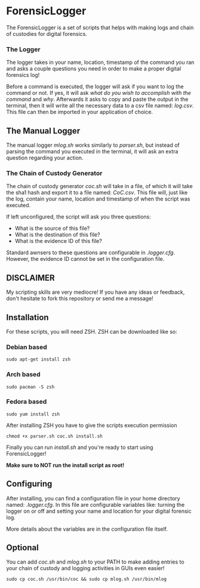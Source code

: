 # ForensicLogger
The ForensicLogger is a set of scripts that helps with making logs and chain of custodies for digital forensics.

### The Logger
The logger takes in your name, location, timestamp of the command you ran and asks a couple questions you need in order to make a proper digital forensics log!

Before a command is executed, the logger will ask if you want to log the command or not. If yes, it will ask *what do you wish to accomplish with the command* and *why*. Afterwards it asks to copy and paste the output in the terminal, then it will write all the necessary data to a csv file named: *log.csv*. This file can then be imported in your application of choice.

## The Manual Logger
The manual logger *mlog.sh* works similarly to *parser.sh*, but instead of parsing the command you executed in the terminal, it will ask an extra question regarding your action.

### The Chain of Custody Generator
The chain of custody generator *coc.sh* will take in a file, of which it will take the sha1 hash and export it to a file named: *CoC.csv*. This file will, just like the log, contain your name, location and timestamp of when the script was executed.

If left unconfigured, the script will ask you three questions:
- What is the source of this file?
- What is the destination of this file?
- What is the evidence ID of this file?

Standard awnsers to these questions are configurable in *.logger.cfg*. However, the evidence ID cannot be set in the configuration file.

## DISCLAIMER
My scripting skills are very mediocre! If you have any ideas or feedback, don't hesitate to fork this repository or send me a message!

## Installation
For these scripts, you will need ZSH. ZSH can be downloaded like so:
### Debian based
`sudo apt-get install zsh`
### Arch based
`sudo pacman -S zsh`
### Fedora based
`sudo yum install zsh`

After installing ZSH you have to give the scripts execution permission

`chmod +x parser.sh coc.sh install.sh`

Finally you can run *install.sh* and you're ready to start using ForensicLogger!

**Make sure to NOT run the install script as root!**

## Configuring
After installing, you can find a configuration file in your home directory named: *.logger.cfg*. In this file are configurable variables like: turning the logger on or off and setting your name and location for your digital forensic log.

More details about the variables are in the configuration file itself.

## Optional
You can add *coc.sh* and *mlog.sh* to your PATH to make adding entries to your chain of custody and logging activities in GUIs even easier!

`sudo cp coc.sh /usr/bin/coc && sudo cp mlog.sh /usr/bin/mlog`
